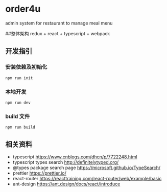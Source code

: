 # order4u
admin system for restaurant to manage meal menu

##整体架构
redux + react + typescript + webpack

## 开发指引

### 安装依赖及初始化
    npm run init

### 本地开发
    npm run dev

### build 文件
    npm run build

## 相关资料

- typescript https://www.cnblogs.com/dhcn/p/7722248.html
- typescript types search  http://definitelytyped.org/
- @types package search page https://microsoft.github.io/TypeSearch/
- prettier https://prettier.io/
- react-router https://reacttraining.com/react-router/web/example/basic
- ant-design https://ant.design/docs/react/introduce
 